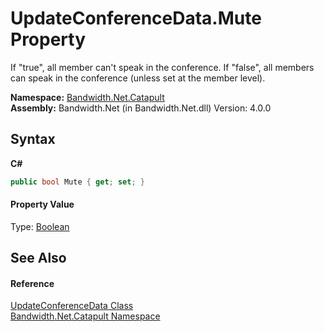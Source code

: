 ﻿# UpdateConferenceData.Mute Property 
 

If "true", all member can't speak in the conference. If "false", all members can speak in the conference (unless set at the member level).

**Namespace:**&nbsp;<a href ="N_Bandwidth_Net_Catapult.md">Bandwidth.Net.Catapult</a><br />**Assembly:**&nbsp;Bandwidth.Net (in Bandwidth.Net.dll) Version: 4.0.0

## Syntax

**C#**<br />
``` C#
public bool Mute { get; set; }
```


#### Property Value
Type: <a href="http://msdn2.microsoft.com/en-us/library/a28wyd50" target="_blank">Boolean</a>

## See Also


#### Reference
<a href ="T_Bandwidth_Net_Catapult_UpdateConferenceData.md">UpdateConferenceData Class</a><br /><a href ="N_Bandwidth_Net_Catapult.md">Bandwidth.Net.Catapult Namespace</a><br />
